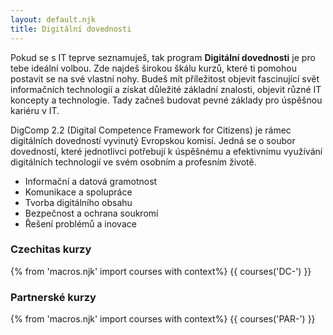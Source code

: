 ```yaml
---
layout: default.njk
title: Digitální dovednosti
---
```


Pokud se s IT teprve seznamuješ, tak program **Digitální dovednosti** je pro tebe ideální volbou. Zde najdeš širokou škálu kurzů, které ti pomohou postavit se na své vlastní nohy. Budeš mít příležitost objevit fascinující svět informačních technologií a získat důležité základní znalosti, objevit různé IT koncepty a technologie. Tady začneš budovat pevné základy pro úspěšnou kariéru v IT.

DigComp 2.2 (Digital Competence Framework for Citizens) je rámec digitálních dovedností vyvinutý Evropskou komisí. Jedná se o soubor dovedností, které jednotlivci potřebují k úspěšnému a efektivnímu využívání digitálních technologií ve svém osobním a profesním životě. 
- Informační a datová gramotnost
- Komunikace a spolupráce
- Tvorba digitálního obsahu
- Bezpečnost a ochrana soukromí 
- Řešení problémů a inovace

### Czechitas kurzy
{% from 'macros.njk' import courses with context%}
{{ courses('DC-') }}


### Partnerské kurzy
{% from 'macros.njk' import courses with context%}
{{ courses('PAR-') }}